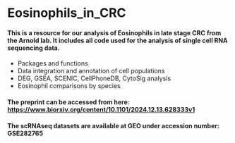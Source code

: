 # Eosinophils_in_CRC
#### This is a resource for our analysis of Eosinophils in late stage CRC from the Arnold lab. It includes all code used for the analysis of single cell RNA sequencing data.

- Packages and functions 
- Data integration and annotation of cell populations
- DEG, GSEA, SCENIC, CellPhoneDB, CytoSig analysis
- Eosinophil comparisons by species

#### The preprint can be accessed from here: https://www.biorxiv.org/content/10.1101/2024.12.13.628333v1

#### The scRNAseq datasets are available at GEO under accession number: GSE282765
